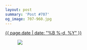 ```yaml
---
layout: post
summary: 'Post #707'
og_image: 707-960.jpg
---
```


<div class="post">
 <time>
  <a href="/707">
   {{ page.date | date: "%B %-d, %Y" }}
  </a>
 </time>
 <a href="/707">
  <figure data-taken="9/30/2017">
   <img sizes="(min-width: 700px) 50vw, calc(100vw - 2rem)" src="{{ site.assets_url }}/707-480.jpg" srcset="{{ site.assets_url }}/707-240.jpg 240w, {{ site.assets_url }}/707-480.jpg 480w, {{ site.assets_url }}/707-720.jpg 720w, {{ site.assets_url }}/707-960.jpg 960w"/>
  </figure>
 </a>
</div>
